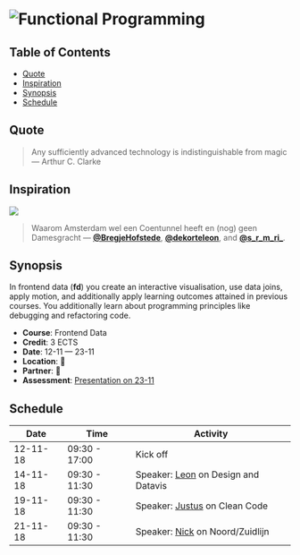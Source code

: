 # ![Functional Programming][banner]

## Table of Contents

*   [Quote](#quote)
*   [Inspiration](#inspiration)
*   [Synopsis](#synopsis)
*   [Schedule](#schedule)

## Quote

> Any sufficiently advanced technology is indistinguishable from magic
> — Arthur C. Clarke

## Inspiration

[![][inspiration-cover]][inspiration-link]

> Waarom Amsterdam wel een Coentunnel heeft en (nog) geen Damesgracht
> — [**@BregjeHofstede**][bregje], [**@dekorteleon**][leon], and
> [**@s_r_m_ri_**][sara].

## Synopsis

In frontend data (**fd**) you create an interactive visualisation, use data
joins, apply motion, and additionally apply learning outcomes attained in
previous courses.
You additionally learn about programming principles like debugging and
refactoring code.

*   **Course**: Frontend Data
*   **Credit**: 3 ECTS
*   **Date**: 12-11 — 23-11
*   **Location**: 🤷
*   **Partner**: 🤷
*   **Assessment**: [Presentation on 23-11][assessment]

## Schedule

| Date     | Time          | Activity                                |
| -------- | ------------- | --------------------------------------- |
| 12-11-18 | 09:30 - 17:00 | Kick off                                |
| 14-11-18 | 09:30 - 11:30 | Speaker: [Leon][] on Design and Datavis |
| 19-11-18 | 09:30 - 11:30 | Speaker: [Justus][] on Clean Code       |
| 21-11-18 | 09:30 - 11:30 | Speaker: [Nick][] on Noord/Zuidlijn     |

[banner]: https://cdn.rawgit.com/cmda-tt/logo/6b810afa/banner-frontend-data.svg

[inspiration-cover]: ../image/streets.jpg

[inspiration-link]: https://decorrespondent.nl/8085/waarom-amsterdam-wel-een-coentunnel-heeft-en-nog-geen-damesgracht/1030332074310-8ac646fc

[assessment]: ./assessment.md

[leon]: https://twitter.com/dekorteleon

[bregje]: https://twitter.com/BregjeHofstede

[sara]: https://twitter.com/s_r_m_ri_

[justus]: https://twitter.com/ju5tu5

[nick]: https://twitter.com/nickrttn
